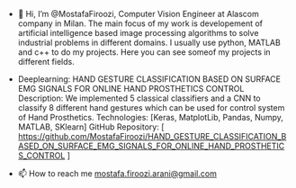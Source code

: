 - 👋 Hi, I’m @MostafaFiroozi, Computer Vision Engineer at Alascom company in Milan. 
 The main focus of my work is developement of artificial intelligence based image processing algorithms to solve industrial problems in different domains. I usually use python, MATLAB and c++ to do my projects. Here you can see someof my projects in different fields.

- Deeplearning: 
HAND GESTURE CLASSIFICATION BASED ON SURFACE EMG SIGNALS FOR ONLINE HAND PROSTHETICS CONTROL
Description: We implemented 5 classical classifiers and a CNN to classify 8 different hand gestures which can be used for control system of Hand Prosthetics.
Technologies: [Keras, MatplotLib, Pandas, Numpy, MATLAB, SKlearn]
GitHub Repository: [ https://github.com/MostafaFiroozi/HAND_GESTURE_CLASSIFICATION_BASED_ON_SURFACE_EMG_SIGNALS_FOR_ONLINE_HAND_PROSTHETICS_CONTROL ]



- 📫 How to reach me mostafa.firoozi.arani@gmail.com

<!---
MostafaFiroozi/MostafaFiroozi is a ✨ special ✨ repository because its `README.md` (this file) appears on your GitHub profile.
You can click the Preview link to take a look at your changes.
--->
